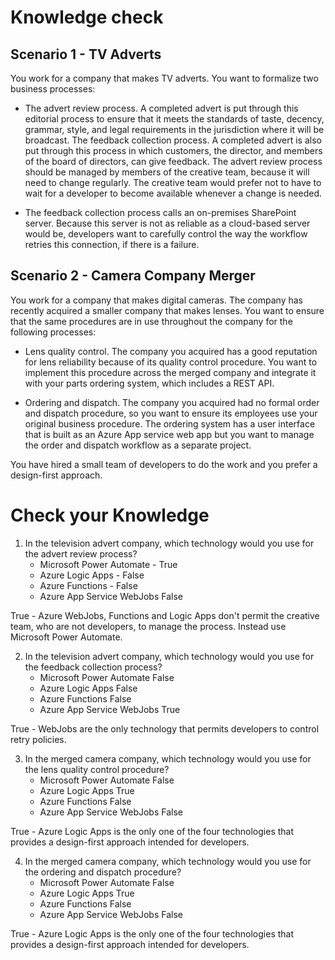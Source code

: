 # Knowledge check

## Scenario 1 - TV Adverts
You work for a company that makes TV adverts. You want to formalize two business processes:

* The advert review process. A completed advert is put through this editorial process to ensure that it meets the standards of taste, decency, grammar, style, and legal requirements in the jurisdiction where it will be broadcast.
The feedback collection process. A completed advert is also put through this process in which customers, the director, and members of the board of directors, can give feedback.
The advert review process should be managed by members of the creative team, because it will need to change regularly. The creative team would prefer not to have to wait for a developer to become available whenever a change is needed.

* The feedback collection process calls an on-premises SharePoint server. Because this server is not as reliable as a cloud-based server would be, developers want to carefully control the way the workflow retries this connection, if there is a failure.

## Scenario 2 - Camera Company Merger
You work for a company that makes digital cameras. The company has recently acquired a smaller company that makes lenses. You want to ensure that the same procedures are in use throughout the company for the following processes:

* Lens quality control. The company you acquired has a good reputation for lens reliability because of its quality control procedure. You want to implement this procedure across the merged company and integrate it with your parts ordering system, which includes a REST API.

* Ordering and dispatch. The company you acquired had no formal order and dispatch procedure, so you want to ensure its employees use your original business procedure. The ordering system has a user interface that is built as an Azure App service web app but you want to manage the order and dispatch workflow as a separate project.

You have hired a small team of developers to do the work and you prefer a design-first approach.


# Check your Knowledge
1. In the television advert company, which technology would you use for the advert review process?
    * Microsoft Power Automate - True
    * Azure Logic Apps - False
    * Azure Functions - False
    * Azure App Service WebJobs False

True - Azure WebJobs, Functions and Logic Apps don't permit the creative team, who are not developers, to manage the process. Instead use Microsoft Power Automate.

2. In the television advert company, which technology would you use for the feedback collection process?
    * Microsoft Power Automate False
    * Azure Logic Apps False
    * Azure Functions False
    * Azure App Service WebJobs True

True - WebJobs are the only technology that permits developers to control retry policies.

3. In the merged camera company, which technology would you use for the lens quality control procedure?
    * Microsoft Power Automate False
    * Azure Logic Apps True
    * Azure Functions False
    * Azure App Service WebJobs False

True - Azure Logic Apps is the only one of the four technologies that provides a design-first approach intended for developers.

4. In the merged camera company, which technology would you use for the ordering and dispatch procedure?
    * Microsoft Power Automate False
    * Azure Logic Apps True
    * Azure Functions False
    * Azure App Service WebJobs False

True - Azure Logic Apps is the only one of the four technologies that provides a design-first approach intended for developers.